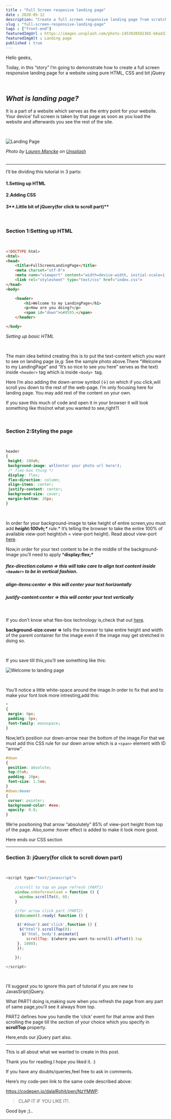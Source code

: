 ```yaml
---
title : "Full Screen resposive landing page"
date : 2020-05-12
description: "Create a full screen responsive landing page from scratch using HTML, CSS and JS"
slug : "full-screen-responsive-landing-page"
tags : ["front-end"]
featuredImgUrl : https://images.unsplash.com/photo-1453928582365-b6ad33cbcf64?ixlib=rb-1.2.1&ixid=eyJhcHBfaWQiOjEyMDd9&auto=format&fit=crop&w=1052&q=80
featuredImgAlt : Landing page
published : true
---
```


Hello geeks,

Today, in this “story” I’m going to demonstrate how to create a full screen responsive landing page for a website using pure HTML, CSS and bit jQuery

<br/>

## ***What is landing  page?***



It is a part of a website which serves as the entry point for your website. Your device’ full screen is taken by that page as soon as you load the website and afterwards you see the rest of the site.

<br/>

 ![Landing Page](https://images.unsplash.com/photo-1453928582365-b6ad33cbcf64?ixlib=rb-1.2.1&ixid=eyJhcHBfaWQiOjEyMDd9&auto=format&fit=crop&w=1052&q=80)

*Photo by [Lauren Mancke](https://unsplash.com/@laurenmancke?utm_source=unsplash&utm_medium=referral&utm_content=creditCopyText) on [Unsplash](https://unsplash.com/s/photos/landing-page?utm_source=unsplash&utm_medium=referral&utm_content=creditCopyText)*

###### 		

------

I’ll be dividing this tutorial in 3 parts:

#### **1.Setting up HTML**

#### **2.Adding CSS**

#### 3**.Little bit of jQuery(for click to scroll part)**

<br/>

### **Section 1:Setting up HTML**

<br/>

```html
<!DOCTYPE html>
<html>
<head>
	<title>FullScreenLandingPage</title>
	<meta charset="utf-8">
	<meta name="viewport" content="width=device-width, initial-scale=1.0">
	<link rel="stylesheet" type="text/css" href="index.css">
</head>
<body>

	<header>
		<h1>Welcome to my LandingPage</h1>
		<p>How are you doing?</p>
    	<span id="down">&#8595;</span>
	</header>

</body>
```



*Setting up basic HTML*

<br/>

The main idea behind creating this is to put the text-content which you want to see on landing page (e,g: See the sample photo above.There “Welcome to my LandingPage” and “It’s so nice to see you here” serves as the text) inside ```<header>``` tag which is inside ```<body> ```tag.

Here I’m also adding the down-arrow symbol (<span id="down">&#8595;</span>) on which if you click,will scroll you down to the rest of the web-page. I’m only focusing here for landing page. You may add rest of the content on your own.

If you save this much of code and open it in your browser it will look something like this(not what you wanted to see,right?)



<br/>

### **Section 2:Styling the page**



<br/>

```css
header
{
 height: 100vh;
 background-image: url(enter your photo url here!);
 /* flex-box thing */
 display: flex;
 flex-direction: column;
 align-items: center;
 justify-content: center;
 background-size: cover; 
 margin-bottom: 30px;
}
```

<br/>

In order for your background-image to take height of entire screen,you must add ***height:100vh;\*** rule*.* It’s telling the browser to take the entire 100% of available view-port height(vh = view-port height). Read about view-port [here](https://developer.mozilla.org/en-US/docs/Mozilla/Mobile/Viewport_meta_tag).

Now,in order for your text content to be in the middle of the background-image you’ll need to apply ***display:flex;\***



##### **flex-direction:column => this will take care to align text content inside ```<header>``` to be in vertical fashion.**

##### **align-items:center => this will center your text horizontally**

##### **justify-content:center => this will center your text vertically**

<br/>

If you don’t know what flex-box technology is,check that out [here](https://css-tricks.com/snippets/css/a-guide-to-flexbox/).

**background-size:cover =>** tells the browser to take entire height and width of the parent container for the image even if the image may get stretched in doing so.

<br/>

If you save till this,you’ll see something like this:

![Welcome to landing page](./welcome.png)



<br/>

You’ll notice a little white-space around the image.In order to fix that and to make your font look more intresting,add this:

```css
*
{
 margin: 0px;
 padding: 0px;
 font-family: monospace;
}
```

Now,let’s position our down-arrow near the bottom of the image.For that we must add this CSS rule for our down arrow which is a  ```<span>``` element with ID “arrow”.

```css
#down
{
 position: absolute;
 top:85vh;
 padding: 20px;
 font-size: 2.5em;
}
#down:hover
{
 cursor: pointer;
 background-color: #eee;
 opacity: 0.8;
}
```

We’re positioning that arrow “absolutely” 85% of view-port height from top of the page. Also,some :hover effect is added to make it look more good.

Here ends our CSS section

------

### **Section 3: jQuery(for click to scroll down part)**

<br/>

```js
<script type="text/javascript">
    
    //scroll to top on page refresh (PART1)
    window.onbeforeunload = function () {
      window.scrollTo(0, 0);
    }

    //for arrow click part (PART2)
    $(document).ready( function () {

     $('#down').on('click',function () {
      $("html").scrollTop(0);
       $('html, body').animate({
         scrollTop: $(where-you-want-to-scroll).offset().top
     }, 1000);
     });

    });

</script>
```

<br/>

I’ll suggest you to ignore this part of tutorial if you are new to JavasSript/jQuery.

What PART1 doing is,making sure when you refresh the page from any part of same page,you’ll see it always from top.

PART2 defines how you handle the ‘click’ event for that arrow and then scrolling the page till the section of your choice which you specify in **scrollTop** property.

Here,ends our jQuery part also.

------

This is all about what we wanted to create in this post.

Thank you for reading.I hope you liked it. :)

If you have any doubts/queries,feel free to ask in comments.

Here’s my code-pen link to the same code described above:

https://codepen.io/dalalRohit/pen/NzYMWP.

> CLAP IT IF YOU LIKE IT!.

Good bye ;)..